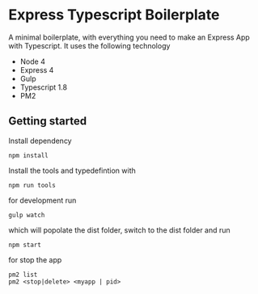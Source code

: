 # Express Typescript Boilerplate

A minimal boilerplate, with everything you need to make an Express App with Typescript. It uses the following technology

 - Node 4
 - Express 4
 - Gulp
 - Typescript 1.8
 - PM2

## Getting started

Install dependency
    
    npm install

Install the tools and typedefintion with
    
    npm run tools

for development run

    gulp watch

which will popolate the dist folder, switch to the dist folder and run

    npm start

for stop the app

    pm2 list
    pm2 <stop|delete> <myapp | pid>